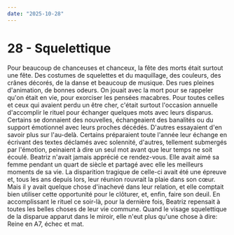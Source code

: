 ```yaml
---
date: "2025-10-28"
---
```

# 28 - Squelettique

Pour beaucoup de chanceuses et chanceux, la fête des morts était surtout une fête. Des
costumes de squelettes et du maquillage, des couleurs, des crânes décorés, de la danse
et beaucoup de musique. Des rues pleines d'animation, de bonnes odeurs. On jouait avec
la mort pour se rappeler qu'on était en vie, pour exorciser les pensées macabres. Pour
toutes celles et ceux qui avaient perdu un être cher, c'était surtout l'occasion
annuelle d'accomplir le rituel pour échanger quelques mots avec leurs disparus. Certains
se donnaient des nouvelles, échangeaient des banalités ou du support émotionnel avec
leurs proches décédés. D'autres essayaient d'en savoir plus sur l'au-delà. Certains
préparaient toute l'année leur échange en écrivant des textes déclamés avec solennité,
d'autres, tellement submergés par l'émotion, peinaient à dire un seul mot avant que leur
temps ne soit écoulé. Beatriz n'avait jamais apprécié ce rendez-vous. Elle avait aimé sa
femme pendant un quart de siècle et partagé avec elle les meilleurs moments de sa vie.
La disparition tragique de celle-ci avait été une épreuve et, tous les ans depuis lors,
leur réunion rouvrait la plaie dans son cœur. Mais il y avait quelque chose d'inachevé
dans leur relation, et elle comptait bien utiliser cette opportunité pour le clôturer,
et, enfin, faire son deuil. En accomplissant le rituel ce soir-là, pour la dernière
fois, Beatriz repensait à toutes les belles choses de leur vie commune. Quand le visage
squelettique de la disparue apparut dans le miroir, elle n'eut plus qu'une chose à dire:
Reine en A7, échec et mat.
